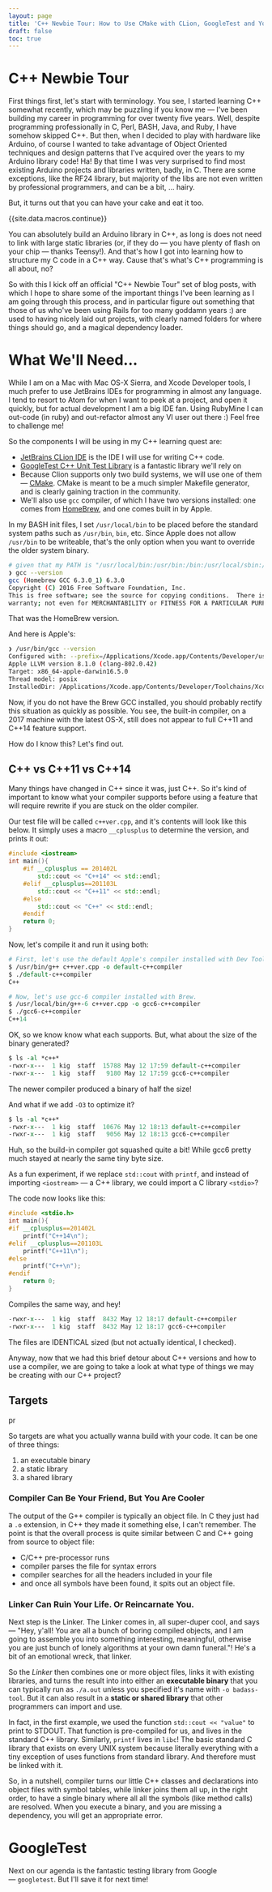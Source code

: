 ```yaml
---
layout: page
title: 'C++ Newbie Tour: How to Use CMake with CLion, GoogleTest and Your Code'
draft: false
toc: true
---
```


# C++ Newbie Tour

First things first, let's start with terminology. You see, I started learning C++ somewhat recently, which may be puzzling if you know me — I've been building my career in programming for over twenty five years. Well, despite programming professionally in C, Perl, BASH, Java, and Ruby, I have somehow skipped C++.  But then, when I decided to play with hardware like Arduino, of course I wanted to take advantage of Object Oriented techniques and design patterns that I've acquired over the years to my Arduino library code! Ha! By that time I was very surprised to find most existing Arduino projects and libraries written, badly, in C. There are some exceptions, like the RF24 library, but majority of the libs are not even written by professional programmers, and can be a bit, ... hairy.

But, it turns out that you can have your cake and eat it too.


{{site.data.macros.continue}}


You can absolutely build an Arduino library in C++, as long is does not need to link with large static libraries (or, if they do — you have plenty of flash on your chip — thanks Teensy!). And that's how I got into learning how to structure my C code in a C++ way. Cause that's what's C++ programming is all about, no?

So with this I kick off an official "C++ Newbie Tour" set of blog posts, with which I hope to share some of the important things I've been learning as I am going through this process, and in particular figure out something that those of us who've been using Rails for too many goddamn years :) are used to having nicely laid out projects, with clearly named folders for where things should go, and a magical dependency loader.

# What We'll Need...

While I am on a Mac with Mac OS-X Sierra, and Xcode Developer tools, I much prefer to use JetBrains IDEs for programming in almost any language. I tend to resort to Atom for when I want to peek at a project, and open it quickly, but for actual development I am a big IDE fan. Using RubyMine I can out-code (in ruby) and out-refactor almost any VI user out there :) Feel free to challenge me!

So the components I will be using in my C++ learning quest are:

 * [JetBrains CLion IDE](https://www.jetbrains.com/clion/) is the IDE I will use for writing C++ code.
 * [GoogleTest C++ Unit Test Library](https://github.com/google/googletest) is a fantastic library we'll rely on
 * Because Clion supports only two build systems, we will use one of them — [CMake](https://cmake.org/). CMake is meant to be a much simpler Makefile generator, and is clearly gaining traction in the community.
 * We'll also use `gcc` compiler, of which I have two versions installed: one comes from [HomeBrew](http://brew.sh), and one comes built in by Apple.

 In my BASH init files, I set `/usr/local/bin` to be placed before the standard system paths such as `/usr/bin`, `bin`, etc. Since Apple does not allow `/usr/bin` to be writeable, that's the only option when you want to override the older system binary.

 ```bash
 # given that my PATH is "/usr/local/bin:/usr/bin:/bin:/usr/local/sbin:/usr/sbin:/sbin" etc.
 ❯ gcc --version
gcc (Homebrew GCC 6.3.0_1) 6.3.0
Copyright (C) 2016 Free Software Foundation, Inc.
This is free software; see the source for copying conditions.  There is NO
warranty; not even for MERCHANTABILITY or FITNESS FOR A PARTICULAR PURPOSE.
```

That was the HomeBrew version.

And here is Apple's:

```bash
❯ /usr/bin/gcc --version
Configured with: --prefix=/Applications/Xcode.app/Contents/Developer/usr --with-gxx-include-dir=/usr/include/c++/4.2.1
Apple LLVM version 8.1.0 (clang-802.0.42)
Target: x86_64-apple-darwin16.5.0
Thread model: posix
InstalledDir: /Applications/Xcode.app/Contents/Developer/Toolchains/XcodeDefault.xctoolchain/usr/bin
```

Now, if you do not have the Brew GCC installed, you should probably rectify this situation as quickly as possible. You see, the built-in compiler, on a 2017 machine with the latest OS-X, still does not appear to full C++11 and C++14 feature support.

How do I know this? Let's find out.

## C++ vs C++11 vs C++14

Many things have changed in C++ since it was, just C++. So it's kind of important to know what your compiler supports before using a feature that will require rewrite if you are stuck on the older compiler.

Our test file will be called `c++ver.cpp`, and it's contents will look like this below. It simply uses a macro `__cplusplus` to determine the version, and prints it out:

```c++
#include <iostream>
int main(){
    #if __cplusplus == 201402L
        std::cout << "C++14" << std::endl;
    #elif __cplusplus==201103L
        std::cout << "C++11" << std::endl;
    #else
        std::cout << "C++" << std::endl;
    #endif
    return 0;
}
```

Now, let's compile it and run it using both:

```tcl
# First, let's use the default Apple's compiler installed with Dev Tools:
$ /usr/bin/g++ c++ver.cpp -o default-c++compiler
$ ./default-c++compiler
C++

# Now, let's use gcc-6 compiler installed with Brew.
$ /usr/local/bin/g++-6 c++ver.cpp -o gcc6-c++compiler
$ ./gcc6-c++compiler
C++14
```  

OK, so we know know what each supports. But, what about the size of the binary generated?

```tcl
$ ls -al *c++*
-rwxr-x---  1 kig  staff  15788 May 12 17:59 default-c++compiler
-rwxr-x---  1 kig  staff   9180 May 12 17:59 gcc6-c++compiler
```

The newer compiler produced a binary of half the size!

And what if we add `-O3` to optimize it?

```tcl
$ ls -al *c++*
-rwxr-x---  1 kig  staff  10676 May 12 18:13 default-c++compiler
-rwxr-x---  1 kig  staff   9056 May 12 18:13 gcc6-c++compiler
```

Huh, so the build-in compiler got squashed quite a bit! While gcc6 pretty much stayed at nearly the same tiny byte size.

As a fun experiment, if we replace `std::cout` with `printf`, and instead of importing `<iostream>` — a C++ library, we could import a C library `<stdio>`?

The code now looks like this:

```c++
#include <stdio.h>
int main(){
#if __cplusplus==201402L
    printf("C++14\n");
#elif __cplusplus==201103L
    printf("C++11\n");
#else
    printf("C++\n");
#endif
    return 0;
}
```

Compiles the same way, and hey!

```tcl
-rwxr-x---  1 kig  staff  8432 May 12 18:17 default-c++compiler
-rwxr-x---  1 kig  staff  8432 May 12 18:17 gcc6-c++compiler
```

The files are IDENTICAL sized (but not actually identical, I checked).

Anyway, now that we had this brief detour about C++ versions and how to use a compiler, we are going to take a look at what type of things we may be creating with our C++ project?

## Targets
pr

So targets are what you actually wanna build with your code. It can be one of three things:

  1. an executable binary
  2. a static library
  3. a shared library


### Compiler Can Be Your Friend, But You Are Cooler

The output of the G++ compiler is typically an object file. In C they just had a `.o` extension, in C++ they made it something else, I can't remember. The point is that the overall process is quite similar between C and C++ going from source to object file:

 * C/C++ pre-processor runs
 * compiler parses the file for syntax errors
 * compiler searches for all the headers included in your file
 * and once all symbols have been found, it spits out an object file.

### Linker Can Ruin Your Life. Or Reincarnate You.

Next step is the Linker. The Linker comes in, all super-duper cool, and says — "Hey, y'all! You are all a bunch of boring compiled objects, and I am going to assemble you into something interesting, meaningful, otherwise you are just bunch of lonely algorithms at your own damn funeral."! He's a bit of an emotional wreck, that linker.

So the *Linker* then combines one or more object files, links it with existing libraries, and turns the result into into either an **executable binary** that you can typically run as `./a.out` unless you specified it's name with `-o badass-tool`. But it can also result in a **static or shared library** that other programmers can import and use.

In fact, in the first example, we used the function `std::cout << "value"` to print to STDOUT. That function is pre-compiled for us, and lives in the standard C++ library. Similarly, `printf` lives in `libc`! The basic standard C library that exists on every UNIX system because literally everything with a tiny exception of  uses functions from standard library. And therefore must be linked with it.

So, in a nutshell, compiler turns our little C++ classes and declarations into object files with symbol tables, while linker joins them all up, in the right order, to have a single binary where all all the symbols (like method calls) are resolved. When you execute a binary, and you are missing a dependency, you will get an appropriate error.

# GoogleTest

Next on our agenda is the fantastic testing library from Google — `googletest`. But I'll save it for next time!

